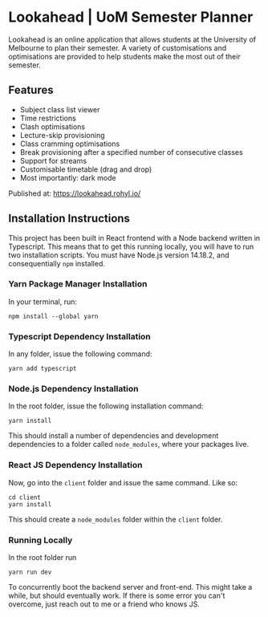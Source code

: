 # Lookahead | UoM Semester Planner

Lookahead is an online application that allows students at the University of Melbourne to plan their
semester. A variety of customisations and optimisations are provided to help students make the most
out of their semester.

## Features

- Subject class list viewer
- Time restrictions
- Clash optimisations
- Lecture-skip provisioning
- Class cramming optimisations
- Break provisioning after a specified number of consecutive classes
- Support for streams
- Customisable timetable (drag and drop)
- Most importantly: dark mode

Published at: https://lookahead.rohyl.io/

## Installation Instructions

This project has been built in React frontend with a Node backend written in Typescript. This means
that to get this running locally, you will have to run two installation scripts. You must have
Node.js version 14.18.2, and consequentially `npm` installed.

### Yarn Package Manager Installation

In your terminal, run:

```shell
npm install --global yarn
```

### Typescript Dependency Installation

In any folder, issue the following command:

```shell
yarn add typescript
```

### Node.js Dependency Installation

In the root folder, issue the following installation command:

```shell
yarn install
```

This should install a number of dependencies and development dependencies to a folder called
`node_modules`, where your packages live.

### React JS Dependency Installation

Now, go into the `client` folder and issue the same command. Like so:

```shell
cd client
yarn install
```

This should create a `node_modules` folder within the `client` folder.

### Running Locally

In the root folder run

```shell
yarn run dev
```

To concurrently boot the backend server and front-end. This might take a while, but should
eventually work. If there is some error you can't overcome, just reach out to me or a friend who
knows JS.
